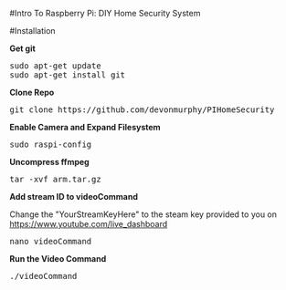 #Intro To Raspberry Pi: DIY Home Security System


#Installation

**Get git**
<pre>
sudo apt-get update
sudo apt-get install git
</pre>

**Clone Repo**
<pre>
git clone https://github.com/devonmurphy/PIHomeSecurity
</pre>

**Enable Camera and Expand Filesystem**
<pre>
sudo raspi-config
</pre>

**Uncompress ffmpeg**
<pre>
tar -xvf arm.tar.gz
</pre>

**Add stream ID to videoCommand**


Change the "YourStreamKeyHere" to the steam key provided to you on https://www.youtube.com/live_dashboard
<pre>
nano videoCommand
</pre>

**Run the Video Command**
<pre>
./videoCommand
</pre>
